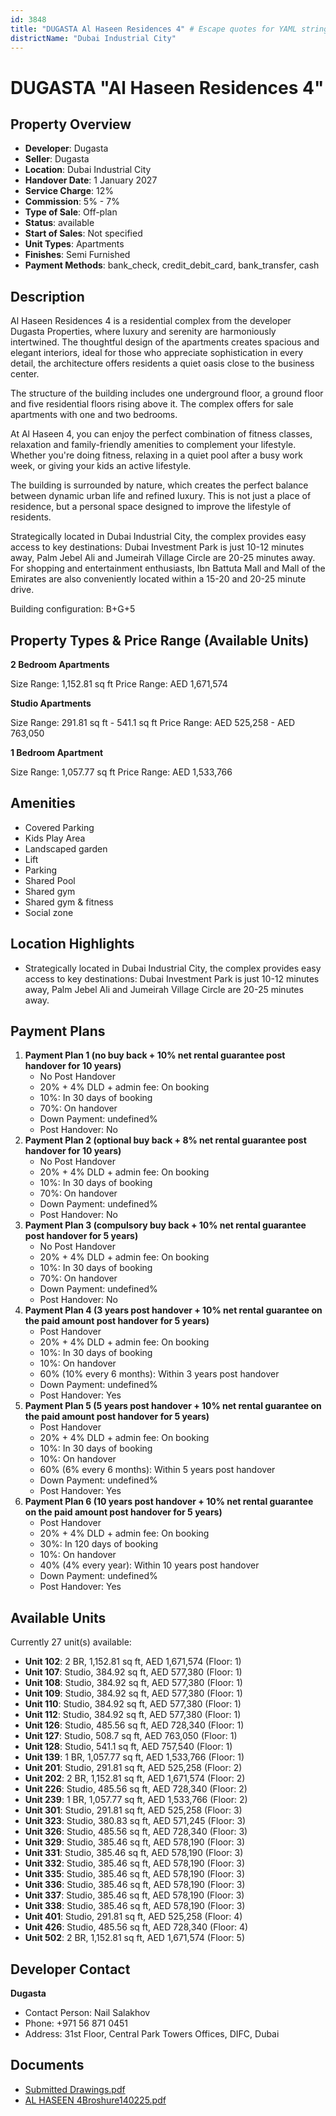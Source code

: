 ```yaml
---
id: 3848
title: "DUGASTA Al Haseen Residences 4" # Escape quotes for YAML string
districtName: "Dubai Industrial City"
---
```


# DUGASTA "Al Haseen Residences 4"

## Property Overview
- **Developer**: Dugasta
- **Seller**: Dugasta
- **Location**: Dubai Industrial City
- **Handover Date**: 1 January 2027
- **Service Charge**: 12%
- **Commission**: 5% - 7%
- **Type of Sale**: Off-plan
- **Status**: available
- **Start of Sales**: Not specified
- **Unit Types**: Apartments
- **Finishes**: Semi Furnished
- **Payment Methods**: bank_check, credit_debit_card, bank_transfer, cash

## Description
Al Haseen Residences 4 is a residential complex from the developer Dugasta Properties, where luxury and serenity are harmoniously intertwined. The thoughtful design of the apartments creates spacious and elegant interiors, ideal for those who appreciate sophistication in every detail, the architecture offers residents a quiet oasis close to the business center.

The structure of the building includes one underground floor, a ground floor and five residential floors rising above it. The complex offers for sale apartments with one and two bedrooms.

At Al Haseen 4, you can enjoy the perfect combination of fitness classes, relaxation and family-friendly amenities to complement your lifestyle. Whether you're doing fitness, relaxing in a quiet pool after a busy work week, or giving your kids an active lifestyle.

The building is surrounded by nature, which creates the perfect balance between dynamic urban life and refined luxury. This is not just a place of residence, but a personal space designed to improve the lifestyle of residents.

Strategically located in Dubai Industrial City, the complex provides easy access to key destinations: Dubai Investment Park is just 10-12 minutes away, Palm Jebel Ali and Jumeirah Village Circle are 20-25 minutes away. For shopping and entertainment enthusiasts, Ibn Battuta Mall and Mall of the Emirates are also conveniently located within a 15-20 and 20-25 minute drive.

Building configuration: B+G+5

## Property Types & Price Range (Available Units)
**2 Bedroom Apartments**

Size Range: 1,152.81 sq ft
Price Range: AED 1,671,574

**Studio Apartments**

Size Range: 291.81 sq ft - 541.1 sq ft
Price Range: AED 525,258 - AED 763,050

**1 Bedroom Apartment**

Size Range: 1,057.77 sq ft
Price Range: AED 1,533,766

## Amenities
- Covered Parking
- Kids Play Area
- Landscaped garden
- Lift
- Parking
- Shared Pool
- Shared gym
- Shared gym & fitness
- Social zone

## Location Highlights
- Strategically located in Dubai Industrial City, the complex provides easy access to key destinations: Dubai Investment Park is just 10-12 minutes away, Palm Jebel Ali and Jumeirah Village Circle are 20-25 minutes away.

## Payment Plans
1. **Payment Plan 1 (no buy back + 10% net rental guarantee post handover for 10 years)**
   - No Post Handover
   - 20% + 4% DLD + admin fee: On booking
   - 10%: In 30 days of booking
   - 70%: On handover
   - Down Payment: undefined%
   - Post Handover: No
2. **Payment Plan 2 (optional buy back + 8% net rental guarantee post handover for 10 years)**
   - No Post Handover
   - 20% + 4% DLD + admin fee: On booking
   - 10%: In 30 days of booking
   - 70%: On handover
   - Down Payment: undefined%
   - Post Handover: No
3. **Payment Plan 3 (compulsory buy back + 10% net rental guarantee post handover for 5 years)**
   - No Post Handover
   - 20% + 4% DLD + admin fee: On booking
   - 10%: In 30 days of booking
   - 70%: On handover
   - Down Payment: undefined%
   - Post Handover: No
4. **Payment Plan 4 (3 years post handover + 10% net rental guarantee on the paid amount post handover for 5 years)**
   - Post Handover
   - 20% + 4% DLD + admin fee: On booking
   - 10%: In 30 days of booking
   - 10%: On handover
   - 60% (10% every 6 months): Within 3 years post handover
   - Down Payment: undefined%
   - Post Handover: Yes
5. **Payment Plan 5 (5 years post handover + 10% net rental guarantee on the paid amount post handover for 5 years)**
   - Post Handover
   - 20% + 4% DLD + admin fee: On booking
   - 10%: In 30 days of booking
   - 10%: On handover
   - 60% (6% every 6 months): Within 5 years post handover
   - Down Payment: undefined%
   - Post Handover: Yes
6. **Payment Plan 6 (10 years post handover + 10% net rental guarantee on the paid amount post handover for 5 years)**
   - Post Handover
   - 20% + 4% DLD + admin fee: On booking
   - 30%: In 120 days of booking
   - 10%: On handover
   - 40% (4% every year): Within 10 years post handover
   - Down Payment: undefined%
   - Post Handover: Yes

## Available Units
Currently 27 unit(s) available:
- **Unit 102**: 2 BR, 1,152.81 sq ft, AED 1,671,574 (Floor: 1)
- **Unit 107**: Studio, 384.92 sq ft, AED 577,380 (Floor: 1)
- **Unit 108**: Studio, 384.92 sq ft, AED 577,380 (Floor: 1)
- **Unit 109**: Studio, 384.92 sq ft, AED 577,380 (Floor: 1)
- **Unit 110**: Studio, 384.92 sq ft, AED 577,380 (Floor: 1)
- **Unit 112**: Studio, 384.92 sq ft, AED 577,380 (Floor: 1)
- **Unit 126**: Studio, 485.56 sq ft, AED 728,340 (Floor: 1)
- **Unit 127**: Studio, 508.7 sq ft, AED 763,050 (Floor: 1)
- **Unit 128**: Studio, 541.1 sq ft, AED 757,540 (Floor: 1)
- **Unit 139**: 1 BR, 1,057.77 sq ft, AED 1,533,766 (Floor: 1)
- **Unit 201**: Studio, 291.81 sq ft, AED 525,258 (Floor: 2)
- **Unit 202**: 2 BR, 1,152.81 sq ft, AED 1,671,574 (Floor: 2)
- **Unit 226**: Studio, 485.56 sq ft, AED 728,340 (Floor: 2)
- **Unit 239**: 1 BR, 1,057.77 sq ft, AED 1,533,766 (Floor: 2)
- **Unit 301**: Studio, 291.81 sq ft, AED 525,258 (Floor: 3)
- **Unit 323**: Studio, 380.83 sq ft, AED 571,245 (Floor: 3)
- **Unit 326**: Studio, 485.56 sq ft, AED 728,340 (Floor: 3)
- **Unit 329**: Studio, 385.46 sq ft, AED 578,190 (Floor: 3)
- **Unit 331**: Studio, 385.46 sq ft, AED 578,190 (Floor: 3)
- **Unit 332**: Studio, 385.46 sq ft, AED 578,190 (Floor: 3)
- **Unit 335**: Studio, 385.46 sq ft, AED 578,190 (Floor: 3)
- **Unit 336**: Studio, 385.46 sq ft, AED 578,190 (Floor: 3)
- **Unit 337**: Studio, 385.46 sq ft, AED 578,190 (Floor: 3)
- **Unit 338**: Studio, 385.46 sq ft, AED 578,190 (Floor: 3)
- **Unit 401**: Studio, 291.81 sq ft, AED 525,258 (Floor: 4)
- **Unit 426**: Studio, 485.56 sq ft, AED 728,340 (Floor: 4)
- **Unit 502**: 2 BR, 1,152.81 sq ft, AED 1,671,574 (Floor: 5)

## Developer Contact
**Dugasta**
- Contact Person: Nail Salakhov
- Phone: +971 56 871 0451
- Address: 31st Floor, Central Park Towers Offices, DIFC, Dubai

## Documents
- [Submitted Drawings.pdf](https://cdn.geniemap.net/2024/12/16/wxS6ljuGF0ShCu0Pjptq5hLtLOKVfo2PGqtRJDfK.pdf)
- [AL HASEEN 4Broshure140225.pdf](https://cdn.geniemap.net/2025/04/07/mMJAyb0AQ919HQstuG8po77Z4DvR0VPHk4aanBrn.pdf)
